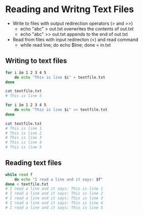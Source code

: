 # Reading and Writng Text Files

* Write to  files with output redirection operators (> and >>)
  * echo "abc" > out.txt overwrites the contents of out.txt
  * echo "abc" >> out.txt appends to the end of out.txt
* Read from files with input redirecton (<) and read command
  * while read line; do echo $line; done < in.txt

## Writing to text files

```bash
for i in 1 2 3 4 5
    do echo "This is line $i" > textfile.txt
done

cat textfile.txt
# This is line 5

for i in 1 2 3 4 5
    do echo "This is line $i" >> textfile.txt
done

cat textfile.txt
# This is line 1
# This is line 2
# This is line 3
# This is line 4
# This is line 5
```

## Reading text files

```bash
while read f
    do echo "I read a line and it says: $f"
done < textfile.txt
# I read a line and it says: This is line 1
# I read a line and it says: This is line 2
# I read a line and it says: This is line 3
# I read a line and it says: This is line 4
# I read a line and it says: This is line 5
```
